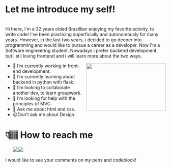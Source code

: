 <div>
<p>
<h1>Let me introduce my self!</h1><br>
Hi there, i'm a 32 years olded Brazillian enjoying my favorite activity, to write code! I've been practicing superficially and autonomously for many years. However, in the last two years, i decided to go deeper into programming and would like to pursue a career as a developer. Now i'm a Software engineering student.
Nowadays i prefer backend development, but i stil loving frontend and i will learn more about the two ways.
</p>
<img style="width:250px; height:150px; float:right;" src="https://media0.giphy.com/media/PiQejEf31116URju4V/giphy.gif">

<ul style="list-style:square;">

<li>
🔭 I’m currently working in front-end development.
</li>
<li>
🌱 I’m currently learning about backend in python with flask.
</li>
<li>
👯 I’m looking to collaborate another dev, to learn groupwork.
</li>
<li>
🤔 I’m looking for help with the principles of MVC.
</li>
<li>
💬 Ask me about html and css.
</li>
<li>
 😔Don't ask me about Design.
 </li>
</ul>

</div>


# 👇🏽 How to reach me


<!-- <ul style="list-style:none;display:flex;justify-content:space-around; flex-wrap:wrap;">
Telegram
<li>
<a href="https://t.me/thyezoliveira">
<img src="https://img.shields.io/badge/Telegram-2CA5E0?style=for-the-badge&logo=telegram&logoColor=white">
</a>
</li>
<li>
<a href="https://www.instagram.com/thyezoliveira/">
<img src="https://img.shields.io/badge/Instagram-E4405F?style=for-the-badge&logo=instagram&logoColor=white">
</a>
</li>
<li>
<a href="https://twitter.com/thyezoliveira">
<img src="https://img.shields.io/badge/Twitter-1DA1F2?style=for-the-badge&logo=twitter&logoColor=white">
</a>
</li> -->
  
<!-- LinkedIn -->
<ul style='list-style-type:none;display:flex'>
<li>
<a href="https://www.linkedin.com/in/thyezoliveira/">
<img src="https://img.shields.io/badge/LinkedIn-0077B5?style=for-the-badge&logo=linkedin&logoColor=white">
</a>
</li>
<!-- Codepen -->
<li>
<a href="https://codepen.io/thyezoliveiramonteiro">
<img src="https://img.shields.io/badge/Codepen-000000?style=for-the-badge&logo=codepen&logoColor=white">
</a>
</li>

</ul>

<p >I would like to see your comments on my pens and codeblock!</p>
